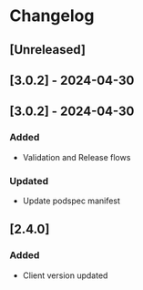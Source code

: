 # Changelog

## [Unreleased]

## [3.0.2] - 2024-04-30

## [3.0.2] - 2024-04-30

### Added
- Validation and Release flows

### Updated
- Update podspec manifest

## [2.4.0]
### Added
- Client version updated
